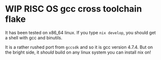 # WIP RISC OS gcc cross toolchain flake

It has been tested on x86_64 linux. If you type `nix develop`, you should get a shell with gcc and binutils.

It is a rather rushed port from `gccsdk` and so it is gcc version 4.7.4. But on the bright side, it _should_ build on any linux system you can install nix on!
